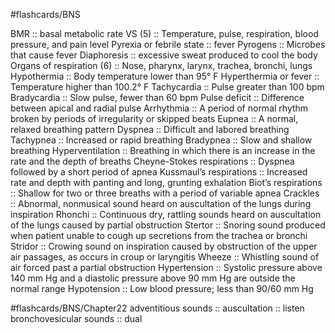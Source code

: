 #flashcards/BNS

BMR :: basal metabolic rate <!--SR:!2024-06-05,4,270-->
VS (5) :: Temperature, pulse, respiration, blood pressure, and pain level <!--SR:!2024-06-05,4,270-->
Pyrexia or febrile state :: fever <!--SR:!2024-06-05,4,270-->
Pyrogens :: Microbes that cause fever <!--SR:!2024-06-05,4,270-->
Diaphoresis :: excessive sweat produced to cool the body <!--SR:!2024-06-08,2,230-->
Organs of respiration (6) :: Nose, pharynx, larynx, trachea, bronchi, lungs <!--SR:!2024-06-07,1,190-->
Hypothermia :: Body temperature lower than 95° F <!--SR:!2024-06-05,4,270-->
Hyperthermia or fever :: Temperature higher than 100.2° F <!--SR:!2024-06-16,10,270-->
Tachycardia :: Pulse greater than 100 bpm <!--SR:!2024-06-05,4,270-->
Bradycardia :: Slow pulse, fewer than 60 bpm <!--SR:!2024-06-04,3,250-->
Pulse deficit :: Difference between apical and radial pulse <!--SR:!2024-06-18,12,270-->
Arrhythmia :: A period of normal rhythm broken by periods of irregularity or skipped beats <!--SR:!2024-06-04,3,250-->
Eupnea :: A normal, relaxed breathing pattern <!--SR:!2024-06-21,15,290-->
Dyspnea :: Difficult and labored breathing <!--SR:!2024-06-05,4,270-->
Tachypnea :: Increased or rapid breathing <!--SR:!2024-06-22,16,290-->
Bradypnea :: Slow and shallow breathing <!--SR:!2024-06-04,3,250-->
Hyperventilation :: Breathing in which there is an increase in the rate and the depth of breaths <!--SR:!2024-06-18,12,270-->
Cheyne-Stokes respirations :: Dyspnea followed by a short period of apnea <!--SR:!2024-06-04,3,250-->
Kussmaul’s respirations :: Increased rate and depth with panting and long, grunting exhalation <!--SR:!2024-06-07,1,190-->
Biot’s respirations :: Shallow for two or three breaths with a period of variable apnea <!--SR:!2024-06-03,1,210-->
Crackles :: Abnormal, nonmusical sound heard on auscultation of the lungs during inspiration <!--SR:!2024-06-08,2,210-->
Rhonchi :: Continuous dry, rattling sounds heard on auscultation of the lungs caused by partial obstruction <!--SR:!2024-06-03,1,210-->
Stertor :: Snoring sound produced when patient unable to cough up secretions from the trachea or bronchi <!--SR:!2024-06-07,1,190-->
Stridor :: Crowing sound on inspiration caused by obstruction of the upper air passages, as occurs in croup or laryngitis <!--SR:!2024-06-03,1,210-->
Wheeze :: Whistling sound of air forced past a partial obstruction <!--SR:!2024-06-04,3,250-->
Hypertension :: Systolic pressure above 140 mm Hg and a diastolic pressure above 90 mm Hg are outside the normal range <!--SR:!2024-06-04,3,250-->
Hypotension :: Low blood pressure; less than 90/60 mm Hg <!--SR:!2024-06-04,3,250-->

#flashcards/BNS/Chapter22
adventitious sounds :: 
auscultation :: listen
bronchovesicular sounds :: 
dual 





